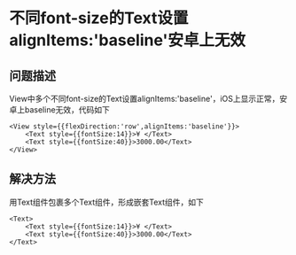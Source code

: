 # 不同font-size的Text设置alignItems:'baseline'安卓上无效
## 问题描述
View中多个不同font-size的Text设置alignItems:'baseline'，iOS上显示正常，安卓上baseline无效，代码如下
```
<View style={{flexDirection:'row',alignItems:'baseline'}}>
    <Text style={{fontSize:14}}>¥ </Text>
    <Text style={{fontSize:40}}>3000.00</Text>
</View>
```
## 解决方法
用Text组件包裹多个Text组件，形成嵌套Text组件，如下
```
<Text>
    <Text style={{fontSize:14}}>¥ </Text>
    <Text style={{fontSize:40}}>3000.00</Text>
</Text>
```